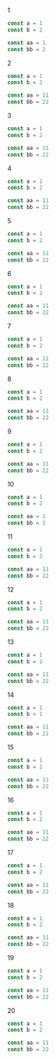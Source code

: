1

```js
const a = 1
const b = 2

const aa = 1
const bb = 2
```

2

```js
const a = 1
const b = 2

const aa = 11
const bb = 22
```

3

```js
const a = 1
const b = 2

const aa = 11
const bb = 22
```

4

```js
const a = 1
const b = 2

const aa = 11
const bb = 22
```

5

```js
const a = 1
const b = 2

const aa = 11
const bb = 22
```

6

```js
const a = 1
const b = 2

const aa = 11
const bb = 22
```

7

```js
const a = 1
const b = 2

const aa = 11
const bb = 22
```

8

```js
const a = 1
const b = 2

const aa = 11
const bb = 22
```

9

```js
const a = 1
const b = 2

const aa = 11
const bb = 22
```

10

```js
const a = 1
const b = 2

const aa = 1
const bb = 2
```

11

```js
const a = 1
const b = 2

const aa = 11
const bb = 22
```

12

```js
const a = 1
const b = 2

const aa = 11
const bb = 22
```

13

```js
const a = 1
const b = 2

const aa = 11
const bb = 22
```

14

```js
const a = 1
const b = 1

const aa = 11
const bb = 22
```

15

```js
const a = 1
const b = 2

const aa = 11
const bb = 22
```

16

```js
const a = 1
const b = 2

const aa = 11
const bb = 22
```

17

```js
const a = 1
const b = 2

const aa = 11
const bb = 22
```

18

```js
const a = 1
const b = 2

const aa = 11
const bb = 22
```

19

```js
const a = 1
const b = 2

const aa = 11
const bb = 22
```

20

```js
const a = 1
const b = 2

const aa = 11
const bb = 22
```
